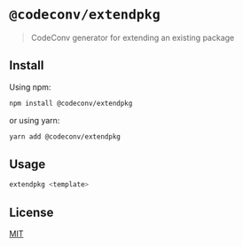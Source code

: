 # `@codeconv/extendpkg`

> CodeConv generator for extending an existing package

## Install

Using npm:

```bash
npm install @codeconv/extendpkg
```

or using yarn:

```bash
yarn add @codeconv/extendpkg
```

## Usage

```bash
extendpkg <template>
```

## License

[MIT](LICENSE)
